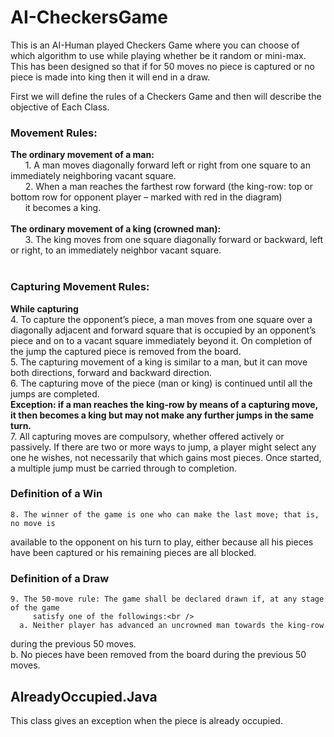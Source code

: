 # AI-CheckersGame
This is an AI-Human played Checkers Game where you can choose of which algorithm to use while playing whether be it random or mini-max.
This has been designed so that if for 50 moves no piece is captured or no piece is made into king then it will end in a draw.

First we will define the rules of a Checkers Game and then will describe the objective of Each Class.

### Movement Rules:
 **The ordinary movement of a man:**<br />
   &nbsp;&nbsp;&nbsp;&nbsp;&nbsp;&nbsp;1. A man moves diagonally forward left or right from one square to an immediately
           neighboring vacant square.<br />
   &nbsp;&nbsp;&nbsp;&nbsp;&nbsp;&nbsp;2. When a man reaches the farthest row forward (the king-row: top or bottom row
          for opponent player – marked with red in the diagram)</br>&nbsp;&nbsp;&nbsp;&nbsp;&nbsp;&nbsp;it becomes a king.<br /><br />
 **The ordinary movement of a king (crowned man):**<br />
    &nbsp;&nbsp;&nbsp;&nbsp;&nbsp;&nbsp;3. The king moves from one square diagonally forward or backward, left or right, to
       an immediately neighbor vacant square.<br /><br />

### Capturing Movement Rules:<br />
**While capturing**<br />
    4. To capture the opponent’s piece, a man moves from one square over a diagonally
        adjacent and forward square that is occupied by an opponent’s piece and on to a
        vacant square immediately beyond it. On completion of the jump the captured
        piece is removed from the board.<br />
    5. The capturing movement of a king is similar to a man, but it can move both
        directions, forward and backward direction.<br />
    6. The capturing move of the piece (man or king) is continued until all the jumps are
        completed.<br />
**Exception: if a man reaches the king-row by means of a capturing move, it then becomes
a king but may not make any further jumps in the same turn.**<br />
    7. All capturing moves are compulsory, whether offered actively or passively. If
        there are two or more ways to jump, a player might select any one he wishes, not
        necessarily that which gains most pieces. Once started, a multiple jump must be
        carried through to completion.<br />
        
### Definition of a Win

    8. The winner of the game is one who can make the last move; that is, no move is
available to the opponent on his turn to play, either because all his pieces have
been captured or his remaining pieces are all blocked.<br />
### Definition of a Draw

    9. The 50-move rule: The game shall be declared drawn if, at any stage of the game
         satisfy one of the followings:<br />
      a. Neither player has advanced an uncrowned man towards the king-row
during the previous 50 moves.<br />
      b. No pieces have been removed from the board during the previous 50
moves.<br />

## AlreadyOccupied.Java
This class gives an exception when the piece is already occupied.
